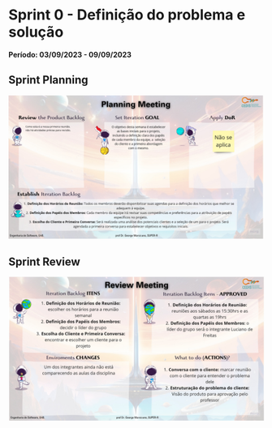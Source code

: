 # Sprint 0 - Definição do problema e solução

**Período: 03/09/2023 - 09/09/2023**

## Sprint Planning

![Sprint Planning da sprint 0](../../assets/templates_reunioes_sprint/sprint0/planning.jpg)

## Sprint Review

![Sprint Review da sprint 0](../../assets/templates_reunioes_sprint/sprint0/review.jpg)

<!-- ## Sprint Retrospective

![Sprint Retrospective da sprint 0](../../assets/templates_reunioes_sprint/Sprint_Retrospective11_11.png) -->
